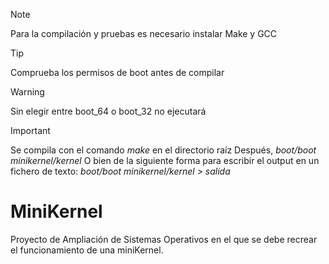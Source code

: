 > [!NOTE]
> Para la compilación y pruebas es necesario instalar Make y GCC

> [!TIP]
> Comprueba los permisos de boot antes de compilar

> [!WARNING]
> Sin elegir entre boot_64 o boot_32 no ejecutará

> [!IMPORTANT]
> Se compila con el comando _make_ en el directorio raíz
> Después, _boot/boot minikernel/kernel_
> O bien de la siguiente forma para escribir el output en un fichero de texto:
> _boot/boot minikernel/kernel > salida_

# MiniKernel
Proyecto de Ampliación de Sistemas Operativos en el que se debe recrear el funcionamiento de una miniKernel.
